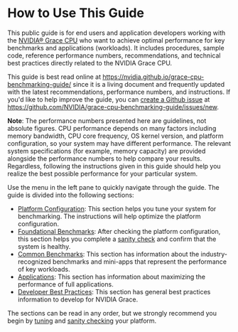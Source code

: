 # How to Use This Guide

This public guide is for end users and application developers working with the [NVIDIA® Grace CPU](https://www.nvidia.com/en-us/data-center/grace-cpu/) who want to achieve optimal performance for key benchmarks and applications (workloads).  It includes procedures, sample code, reference performance numbers, recommendations, and technical best practices directly related to the NVIDIA Grace CPU.  

This guide is best read online at <https://nvidia.github.io/grace-cpu-benchmarking-guide/> since it is a living document and frequently updated with the latest recommendations, performance numbers, and instructions.  If you'd like to help improve the guide, you can [create a Github issue](https://github.com/NVIDIA/grace-cpu-benchmarking-guide/issues/new) at <https://github.com/NVIDIA/grace-cpu-benchmarking-guide/issues/new>.

**Note**: The performance numbers presented here are guidelines, not absolute figures.  CPU performance depends on many factors including memory bandwidth, CPU core frequency, OS kernel version, and platform configuration, so your system may have different performance.  The relevant system specifications (for example, memory capacity) are provided alongside the performance numbers to help compare your results.  Regardless, following the instructions given in this guide should help you realize the best possible performance for your particular system.

Use the menu in the left pane to quickly navigate through the guide. The guide is divided into the following sections:

* [Platform Configuration](platform.md): This section helps you tune your system for benchmarking. The instructions will help optimize the platform configuration.
* [Foundational Benchmarks](foundations/index.md): After checking the platform configuration, this section helps you complete a [sanity check](foundations/index.md) and confirm that the system is healthy.
* [Common Benchmarks](benchmarks/index.md): This section has information about the industry-recognized benchmarks and mini-apps that represent the performance of key workloads.
* [Applications](applications/index.md): This section has information about maximizing the performance of full applications. 
* [Developer Best Practices](developer/index.md): This section has general best practices information to develop for NVIDIA Grace.

The sections can be read in any order, but we strongly recommend you begin by [tuning](platform.md) and [sanity checking](foundations/index.md) your platform.
